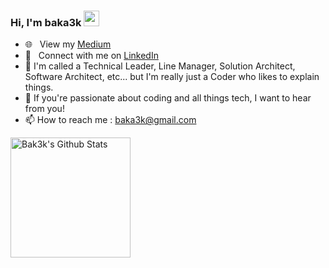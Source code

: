 ### Hi, I'm baka3k <img src="https://media.giphy.com/media/hvRJCLFzcasrR4ia7z/giphy.gif" width="25px">
- 🌐 &nbsp; View my [Medium](https://medium.com/@baka3k)
- 💬 &nbsp; Connect with me on [LinkedIn](https://www.linkedin.com/in/quanghiep0206)
- 👀 I'm called a Technical Leader, Line Manager, Solution Architect, Software Architect, etc... but I'm really just a Coder who likes to explain things.
- 💞️ If you're passionate about coding and all things tech, I want to hear from you!
- 📫 How to reach me : baka3k@gmail.com

<a href="https://github.com/baka3k"><img alt="Bak3k's Github Stats" src="https://denvercoder1-github-readme-stats.vercel.app/api/?username=baka3k&show_icons=true&include_all_commits=true&count_private=true&hide_border=false&bg_color=auto" height="192px"/></a>
